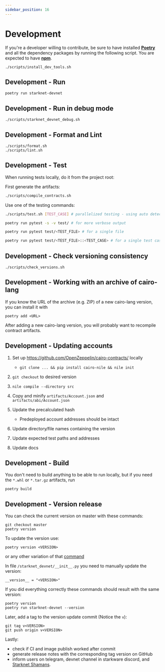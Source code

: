 ```yaml
---
sidebar_position: 16
---
```


# Development

If you're a developer willing to contribute, be sure to have installed [**Poetry**](https://pypi.org/project/poetry/) and all the dependency packages by running the following script. You are expected to have [**npm**](https://www.npmjs.com/).

```text
./scripts/install_dev_tools.sh
```

## Development - Run

```text
poetry run starknet-devnet
```

## Development - Run in debug mode

```text
./scripts/starknet_devnet_debug.sh
```

## Development - Format and Lint

```text
./scripts/format.sh
./scripts/lint.sh
```


## Development - Test

When running tests locally, do it from the project root:

First generate the artifacts:

```bash
./scripts/compile_contracts.sh
```

Use one of the testing commands:

```bash
./scripts/test.sh [TEST_CASE] # parallelized testing - using auto detected number of CPU cores

poetry run pytest -s -v test/ # for more verbose output

poetry run pytest test/<TEST_FILE> # for a single file

poetry run pytest test/<TEST_FILE>::<TEST_CASE> # for a single test case
```

## Development - Check versioning consistency

```
./scripts/check_versions.sh
```

## Development - Working with an archive of cairo-lang

If you know the URL of the archive (e.g. ZIP) of a new cairo-lang version, you can install it with

```
poetry add <URL>
```

After adding a new cairo-lang version, you will probably want to recompile contract artifacts.

## Development - Updating accounts

1. Set up https://github.com/OpenZeppelin/cairo-contracts/ locally

   - `git clone ... && pip install cairo-nile && nile init`

2. `git checkout` to desired version
3. `nile compile --directory src`
4. Copy and minify `artifacts/Account.json` and `artifacts/abi/Account.json`
5. Update the precalculated hash

   - Predeployed account addresses should be intact

6. Update directory/file names containing the version
7. Update expected test paths and addresses
8. Update docs

## Development - Build

You don't need to build anything to be able to run locally, but if you need the `*.whl` or `*.tar.gz` artifacts, run

```text
poetry build
```

## Development - Version release

You can check the current version on master with these commands:
```
git checkout master
poetry version
```

To update the version use:
```
poetry version <VERSION>
```
or any other variation of that [command](https://python-poetry.org/docs/cli/#version)

In file `/starknet_devnet/__init__.py` you need to manually update the version:
```
__version__ = "<VERSION>"
```

If you did everything correctly these commands should result with the same version:
```
poetry version
poetry run starknet-devnet --version
```

Later, add a tag to the version update commit (Notice the `v`):
```
git tag v<VERSION>
git push origin v<VERSION>
```

Lastly:
- check if CI and image publish worked after commit
- generate release notes with the corresponding tag version on GitHub
- inform users on telegram, devnet channel in starkware discord, and [Starknet Shamans](https://community.starknet.io/t/starknet-devnet/69).
